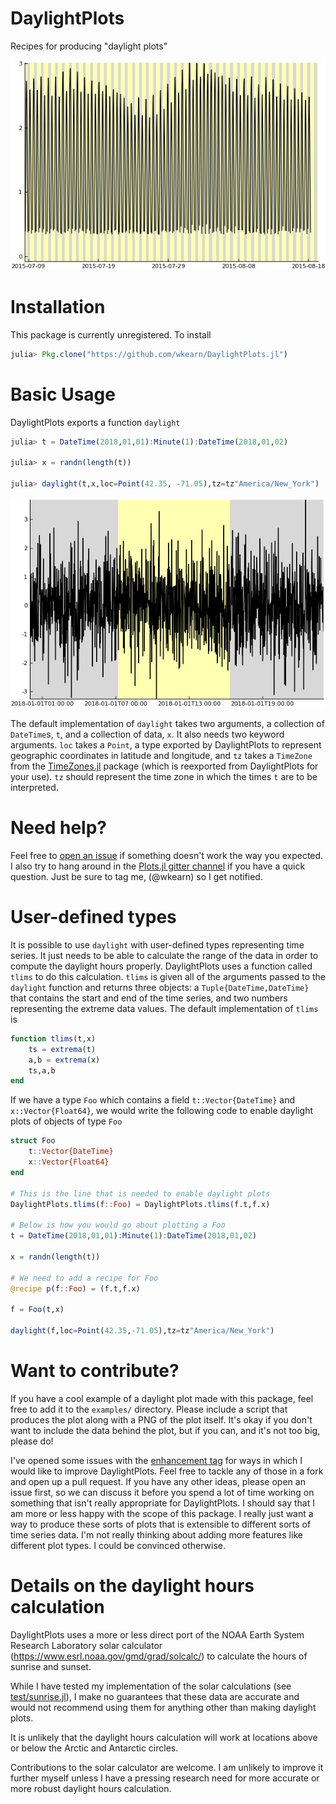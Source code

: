 # DaylightPlots

Recipes for producing "daylight plots"

![A daylight plot of tidal water level data. The yellow shading represents daylight and the grey shading represents night.](examples/tides.png)

# Installation

This package is currently unregistered. To install

```julia
julia> Pkg.clone("https://github.com/wkearn/DaylightPlots.jl")
```

# Basic Usage

DaylightPlots exports a function `daylight`

```julia
julia> t = DateTime(2018,01,01):Minute(1):DateTime(2018,01,02)

julia> x = randn(length(t))

julia> daylight(t,x,loc=Point(42.35, -71.05),tz=tz"America/New_York")
```

![A daylight plot with random data](examples/random.png)

The default implementation of `daylight` takes two arguments, a collection of `DateTime`s, `t`, and a collection of data, `x`. It also needs two keyword arguments. `loc` takes a `Point`, a type exported by DaylightPlots to represent geographic coordinates in latitude and longitude, and `tz` takes a `TimeZone` from the [TimeZones.jl](https://github.com/JuliaTime/TimeZones.jl) package (which is reexported from DaylightPlots for your use). `tz` should represent the time zone in which the times `t` are to be interpreted.

# Need help?

Feel free to [open an issue](https://github.com/wkearn/DaylightPlots.jl/issues/new) if something doesn't work the way you expected. I also try to hang around in the [Plots.jl gitter channel](https://gitter.im/tbreloff/Plots.jl) if you have a quick question. Just be sure to tag me, (@wkearn) so I get notified.

# User-defined types

It is possible to use `daylight` with user-defined types representing time series. It just needs to be able to calculate the range of the data in order to compute the daylight hours properly. DaylightPlots uses a function called `tlims` to do this calculation. `tlims` is given all of the arguments passed to the `daylight` function and returns three objects: a `Tuple{DateTime,DateTime}` that contains the start and end of the time series, and two numbers representing the extreme data values.  The default implementation of `tlims` is

```julia
function tlims(t,x)
    ts = extrema(t)
    a,b = extrema(x)
    ts,a,b
end
```

If we have a type `Foo` which contains a field `t::Vector{DateTime}` and `x::Vector{Float64}`, we would write the following code to enable daylight plots of objects of type `Foo`

```julia
struct Foo
    t::Vector{DateTime}
    x::Vector{Float64}
end

# This is the line that is needed to enable daylight plots
DaylightPlots.tlims(f::Foo) = DaylightPlots.tlims(f.t,f.x)

# Below is how you would go about plotting a Foo
t = DateTime(2018,01,01):Minute(1):DateTime(2018,01,02)

x = randn(length(t))

# We need to add a recipe for Foo
@recipe p(f::Foo) = (f.t,f.x)

f = Foo(t,x)

daylight(f,loc=Point(42.35,-71.05),tz=tz"America/New_York")
```

# Want to contribute?

If you have a cool example of a daylight plot made with this package, feel free to add it to the `examples/` directory. Please include a script that produces the plot along with a PNG of the plot itself. It's okay if you don't want to include the data behind the plot, but if you can, and it's not too big, please do!

I've opened some issues with the [enhancement tag](https://github.com/wkearn/DaylightPlots.jl/issues?q=is%3Aissue+is%3Aopen+label%3Aenhancement) for ways in which I would like to improve DaylightPlots. Feel free to tackle any of those in a fork and open up a pull request. If you have any other ideas, please open an issue first, so we can discuss it before you spend a lot of time working on something that isn't really appropriate for DaylightPlots. I should say that I am more or less happy with the scope of this package. I really just want a way to produce these sorts of plots that is extensible to different sorts of time series data. I'm not really thinking about adding more features like different plot types. I could be convinced otherwise.

# Details on the daylight hours calculation

DaylightPlots uses a more or less direct port of the NOAA Earth System Research Laboratory solar calculator (https://www.esrl.noaa.gov/gmd/grad/solcalc/) to calculate the hours of sunrise and sunset.

While I have tested my implementation of the solar calculations (see [test/sunrise.jl](test/sunrise.jl)), I make no guarantees that these data are accurate and would not recommend using them for anything other than making daylight plots.

It is unlikely that the daylight hours calculation will work at locations above or below the Arctic and Antarctic circles.

Contributions to the solar calculator are welcome. I am unlikely to improve it further myself unless I have a pressing research need for more accurate or more robust daylight hours calculation.
